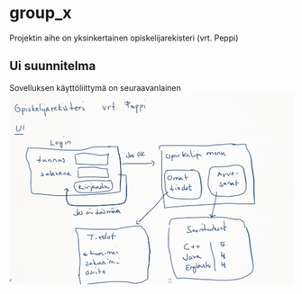 # group_x

Projektin aihe on yksinkertainen opiskelijarekisteri (vrt. Peppi)

## Ui suunnitelma

Sovelluksen käyttöliittymä on seuraavanlainen
<img src="ui_kuva.png">